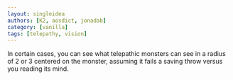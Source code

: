 ```yaml
---
layout: singleidea
authors: [K2, aosdict, jonadab]
category: [vanilla]
tags: [telepathy, vision]
---
```

In certain cases, you can see what telepathic monsters can see in a radius of 2 or 3 centered on the monster, assuming it fails a saving throw versus you reading its mind.
